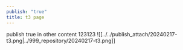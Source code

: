 ```yaml
---
publish: "true"
title: t3 page
---
```


publish true in other content
123123
![[../../publish_attach/20240217-t3.png|../999_repository/20240217-t3.png]]
